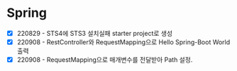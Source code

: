 # Spring


- [x]  220829 - STS4에 STS3 설치실패 starter project로 생성
- [x]  220908 - RestController와 RequestMapping으로 Hello Spring-Boot World출력
- [x]  220908 - RequestMapping으로 매개변수를 전달받아 Path 설정.
